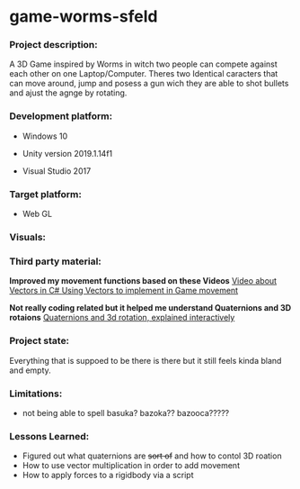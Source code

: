 
# game-worms-sfeld

### Project description:
A 3D Game inspired by Worms in witch two people can compete against each other on one Laptop/Computer. Theres two Identical caracters that can move around, jump and posess a gun wich they are able to shot bullets and ajust the agnge by rotating.


### Development platform: 

 - Windows 10

	

 - Unity version 2019.1.14f1

	

 - Visual Studio 2017
### Target platform: 
 - Web GL

### Visuals: 


### Third party material: 
**Improved my movement functions based on these Videos**
[Video about Vectors in C# ](https://www.youtube.com/watch?v=m7VY1T6f8Ak) 
[Using Vectors to implement in Game movement](https://www.youtube.com/watch?v=nWuekr5rUcg&t=159s)

**Not really coding related but it helped me understand Quaternions and 3D rotaions**
[Quaternions and 3d rotation, explained interactively](https://youtu.be/zjMuIxRvygQ)

### Project state: 

Everything that is suppoed to be there is there but it still feels kinda bland and empty.

### Limitations: 

 - not being able to spell basuka? bazoka?? bazooca?????

### Lessons Learned: 

 - Figured out what quaternions are ~~sort of~~ and how to contol 3D roation 
 - How to use vector multiplication in order to add movement 
 - How to apply forces to a rigidbody via a script
